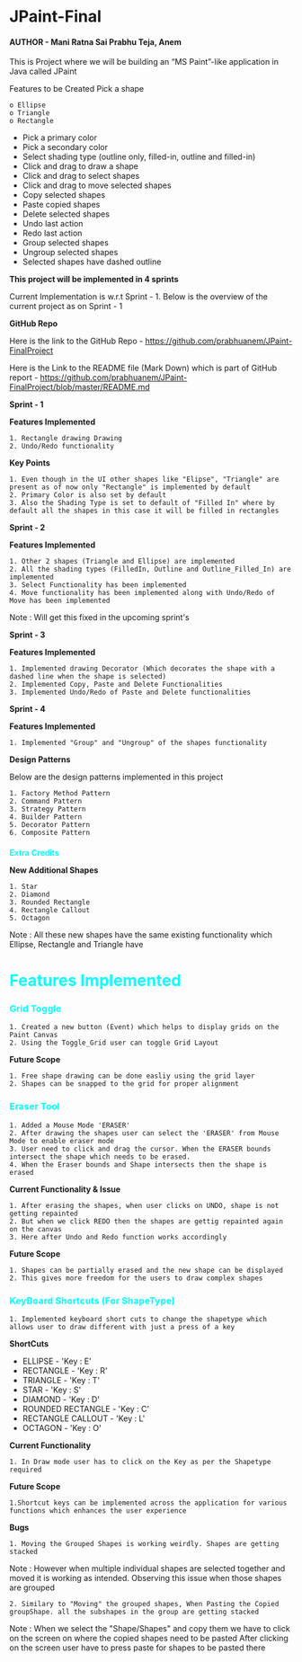 # JPaint-Final
#### AUTHOR - Mani Ratna Sai Prabhu Teja, Anem

This is Project where we will be building an “MS Paint”-like application in Java called JPaint

Features to be Created
Pick a shape

    o Ellipse
    o Triangle
    o Rectangle
- Pick a primary color
- Pick a secondary color
- Select shading type (outline only, filled-in, outline and filled-in)
- Click and drag to draw a shape
- Click and drag to select shapes
- Click and drag to move selected shapes
- Copy selected shapes
- Paste copied shapes
- Delete selected shapes
- Undo last action
- Redo last action
- Group selected shapes
- Ungroup selected shapes
- Selected shapes have dashed outline

**This project will be implemented in 4 sprints**

Current Implementation is w.r.t Sprint - 1. Below is the overview of the current project as on Sprint - 1

**GitHub Repo**

Here is the link to the GitHub Repo - https://github.com/prabhuanem/JPaint-FinalProject 

Here is the Link to the README file (Mark Down) which is part of GitHub report - https://github.com/prabhuanem/JPaint-FinalProject/blob/master/README.md

**Sprint - 1**

**Features Implemented**

    1. Rectangle drawing Drawing
    2. Undo/Redo functionality

**Key Points**

    1. Even though in the UI other shapes like "Elipse", "Triangle" are present as of now only "Rectangle" is implemented by default
    2. Primary Color is also set by default
    3. Also the Shading Type is set to default of "Filled In" where by default all the shapes in this case it will be filled in rectangles

**Sprint - 2**

**Features Implemented**

    1. Other 2 shapes (Triangle and Ellipse) are implemented
    2. All the shading types (FilledIn, Outline and Outline_Filled_In) are implemented
    3. Select Functionality has been implemented
    4. Move functionality has been implemented along with Undo/Redo of Move has been implemented

Note : Will get this fixed in the upcoming sprint's

**Sprint - 3**

**Features Implemented**

    1. Implemented drawing Decorator (Which decorates the shape with a dashed line when the shape is selected)
    2. Implemented Copy, Paste and Delete Functionalities
    3. Implemented Undo/Redo of Paste and Delete functionalities

**Sprint - 4**

**Features Implemented**

    1. Implemented "Group" and "Ungroup" of the shapes functionality

**Design Patterns**

Below are the design patterns implemented in this project

    1. Factory Method Pattern
    2. Command Pattern
    3. Strategy Pattern
    4. Builder Pattern
    5. Decorator Pattern
    6. Composite Pattern

**<h1 style ="font-size:14 ; color:cyan">Extra Credits</h1>**

**New Additional Shapes**

    1. Star
    2. Diamond
    3. Rounded Rectangle
    4. Rectangle Callout
    5. Octagon
Note : All these new shapes have the same existing functionality which Ellipse, Rectangle and Triangle have

**<h1 style ="color:cyan">Features Implemented</h1>**

**<h3 style ="color:cyan">Grid Toggle</h3>**
    
    1. Created a new button (Event) which helps to display grids on the Paint Canvas
    2. Using the Toggle_Grid user can toggle Grid Layout

**Future Scope**

    1. Free shape drawing can be done easliy using the grid layer
    2. Shapes can be snapped to the grid for proper alignment

**<h3 style ="color:cyan">Eraser Tool</h3>**

    1. Added a Mouse Mode 'ERASER'
    2. After drawing the shapes user can select the 'ERASER' from Mouse Mode to enable eraser mode
    3. User need to click and drag the cursor. When the ERASER bounds intersect the shape which needs to be erased.
    4. When the Eraser bounds and Shape intersects then the shape is erased

**Current Functionality & Issue**

    1. After erasing the shapes, when user clicks on UNDO, shape is not getting repainted
    2. But when we click REDO then the shapes are gettig repainted again on the canvas
    3. Here after Undo and Redo function works accordingly

**Future Scope**

    1. Shapes can be partially erased and the new shape can be displayed
    2. This gives more freedom for the users to draw complex shapes

**<h3 style ="color:cyan">KeyBoard Shortcuts (For ShapeType)</h3>**

    1. Implemented keyboard short cuts to change the shapetype which allows user to draw different with just a press of a key

**ShortCuts**

-   ELLIPSE - 'Key : E'
- RECTANGLE - 'Key : R'
- TRIANGLE - 'Key : T'
- STAR - 'Key : S'
- DIAMOND - 'Key : D'
- ROUNDED RECTANGLE - 'Key : C'
- RECTANGLE CALLOUT - 'Key : L'
- OCTAGON - 'Key : O'

**Current Functionality**

    1. In Draw mode user has to click on the Key as per the Shapetype required

**Future Scope**

    1.Shortcut keys can be implemented across the application for various functions which enhances the user experience

**Bugs**

    1. Moving the Grouped Shapes is working weirdly. Shapes are getting stacked

Note : However when multiple individual shapes are selected together and moved it is working as intended. Observing this issue when those shapes are grouped

    2. Similary to "Moving" the grouped shapes, When Pasting the Copied groupShape. all the subshapes in the group are getting stacked

Note : When we select the "Shape/Shapes" and copy them we have to click on the screen on where the copied shapes need to be pasted
        After clicking on the screen user have to press paste for shapes to be pasted there